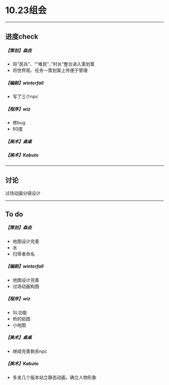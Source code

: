 # 10.23组会

---

## 进度check

##### 【策划】森垚
* 将”民兵”、““难民”、”村长“整合进入策划案
* 将世界观、任务一策划案上传便于管理
##### 【编剧】winterfall
* 写了三个npc
##### 【程序】wiz
* 修bug
* 60度
##### 【美术】桌桌
##### 【美术】Kabuto

---

## 讨论

过场动画分镜设计



---

## To do

##### 【策划】森垚
* 地图设计完善
* 水
* 归零者命名
##### 【编剧】winterfall
* 地图设计完善
* 过场动画构图
##### 【程序】wiz
* SL功能
* 桥的贴图
* 小地图
##### 【美术】桌桌
* 继续完善剩余npc
##### 【美术】Kabuto
* 多发几个版本站立静态动画，确立人物形象